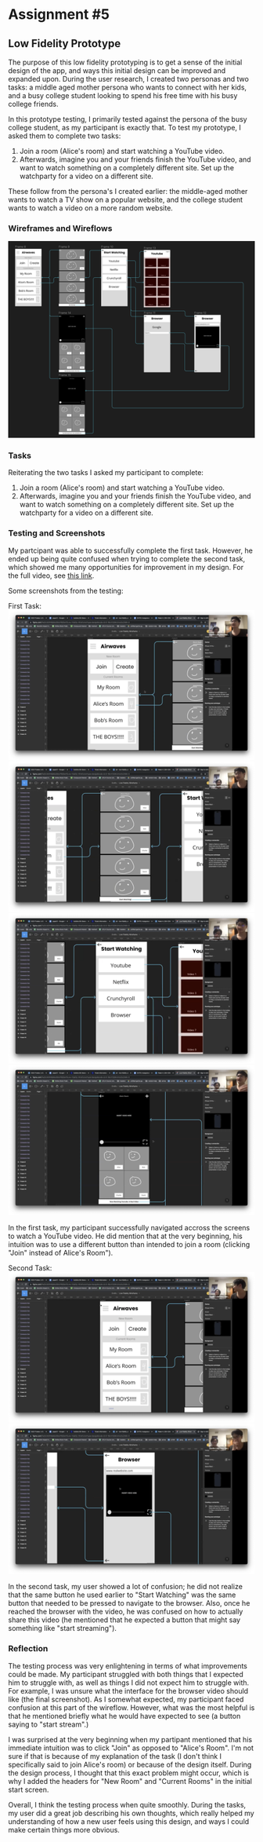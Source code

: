 # Assignment #5

## Low Fidelity Prototype

The purpose of this low fidelity prototyping is to get a sense of the initial design of the app, and ways this initial design can be improved and expanded upon. During the user research, I created two personas and two tasks: a middle aged mother persona who wants to connect with her kids, and a busy college student looking to spend his free time with his busy college friends.

In this prototype testing, I primarily tested against the persona of the busy college student, as my participant is exactly that. To test my prototype, I asked them to complete two tasks:

1. Join a room (Alice's room) and start watching a YouTube video.
2. Afterwards, imagine you and your friends finish the YouTube video, and want to watch something on a completely different site. Set up the watchparty for a video on a different site.

These follow from the persona's I created earlier: the middle-aged mother wants to watch a TV show on a popular website, and the college student wants to watch a video on a more random website.

### Wireframes and Wireflows

[![Figma Wireframe](./img/figma_wireframe.png)](https://www.figma.com/file/Sc5EDN0jb6a26bUP6QSwTl/Low-Fidelity-Wireframe?type=design&node-id=0%3A1&t=F329HJHruI3xZAMn-1)

### Tasks

Reiterating the two tasks I asked my participant to complete:

1. Join a room (Alice's room) and start watching a YouTube video.
2. Afterwards, imagine you and your friends finish the YouTube video, and want to watch something on a completely different site. Set up the watchparty for a video on a different site.

### Testing and Screenshots

My partcipant was able to successfully complete the first task. However, he ended up being quite confused when trying to complete the second task, which showed me many opportunities for improvement in my design. For the full video, see [this link](https://drive.google.com/file/d/1cefo-LlnKzvraQTdUNtP-W9StXErEUvB/view?usp=share_link).

Some screenshots from the testing:

First Task:
![Start Screen](./img/init_screen.png)
![First Task Join Room](./img/first_task_join_room.png)
![First Task Start Watching](./img/first_task_start_watching.png)
![First Task Complete](./img/first_task_complete.png)

In the first task, my participant successfully navigated accross the screens to watch a YouTube video. He did mention that at the very beginning, his intuition was to use a different button than intended to join a room (clicking "Join" instead of 
Alice's Room").

Second Task:
![Second Task Confused](./img/second_task_confused.png)
![Second Task Confused 2](./img/second_task_confused2.png)

In the second task, my user showed a lot of confusion; he did not realize that the same button he used earlier to "Start Watching" was the same button that needed to be pressed to navigate to the browser. Also, once he reached the browser with the video, he was confused on how to actually share this video (he mentioned that he expected a button that might say something like "start streaming").

### Reflection

The testing process was very enlightening in terms of what improvements could be made. My participant struggled with both things that I expected him to struggle with, as well as things I did not expect him to struggle with. For example, I was unsure what the interface for the browser video should like (the final screenshot). As I somewhat expected, my participant faced confusion at this part of the wireflow. However, what was the most helpful is that he mentioned briefly what he would have expected to see (a button saying to "start stream".)

I was surprised at the very beginning when my partipant mentioned that his immediate intuition was to click "Join" as opposed to "Alice's Room". I'm not sure if that is because of my explanation of the task (I don't think I specifically said to join Alice's room) or because of the design itself. During the design process, I thought that this exact problem might occur, which is why I added the headers for "New Room" and "Current Rooms" in the initial start screen.

Overall, I think the testing process when quite smoothly. During the tasks, my user did a great job describing his own thoughts, which really helped my understanding of how a new user feels using this design, and ways I could make certain things more obvious.